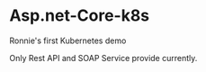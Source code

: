 # Asp.net-Core-k8s

Ronnie's first Kubernetes demo

Only Rest API and SOAP Service provide currently.



